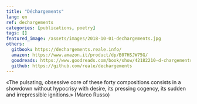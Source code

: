```yaml
---
title: "Déchargements"
lang: en
ref: dechargements
categories: [publications, poetry]
tags: []
featured_image: /assets/images/2018-10-01-dechargements.jpg
others:
  gitbook: https://dechargements.reale.info/
  amazon: https://www.amazon.it/product/dp/B07HSJW75G/
  goodreads: https://www.goodreads.com/book/show/42182210-d-chargements
  github: https://github.com/reale/dechargements
---
```


«The pulsating, obsessive core of these forty compositions consists in a showdown without hypocrisy with desire, its pressing cogency, its sudden and irrepressible ignitions.» (Marco Russo)
